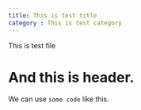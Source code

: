 ```yaml
---
title: This is test title
category : This is test category
---
```

This is test file
# And this is header.
We can use `some code` like this.